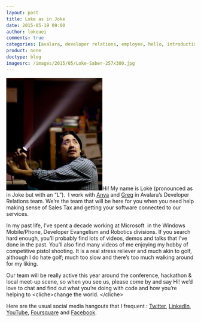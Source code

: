 ```yaml
---
layout: post
title: Loke as in Joke
date: 2015-05-19 09:00
author: lokeuei
comments: true
categories: [avalara, developer relations, employee, hello, introduction, loke tan, Sales Tax APIs, team]
product: none
doctype: blog
imagesrc: /images/2015/05/Loke-Saber-257x300.jpg
---
```

<a href="/images/2015/05/Loke-Saber.jpg"><img class="alignleft size-medium wp-image-9176" src="/images/2015/05/Loke-Saber-257x300.jpg" alt="Loke Saber" width="257" height="300" /></a>Hi! My name is Loke (pronounced as in Joke but with an “L”).  I work with <a href="http://developer.avalara.com/blog/2015/05/12/oh-so-thats-who-that-is">Anya</a> and <a href="http://developer.avalara.com/blog/2015/05/05/subject-so-much-new-we-cant-even-was-because-awesome">Greg</a> in Avalara’s Developer Relations team. We’re the team that will be here for you when you need help making sense of Sales Tax and getting your software connected to our services.

In my past life, I’ve spent a decade working at Microsoft  in the Windows Mobile/Phone, Developer Evangelism and Robotics divisions. If you search hard enough, you’ll probably find lots of videos, demos and talks that I’ve done in the past. You’ll also find many videos of me enjoying my hobby of competitive pistol shooting. It is a real stress reliever and much akin to golf, although I do hate golf; much too slow and there’s too much walking around for my liking.

Our team will be really active this year around the conference, hackathon &amp; local meet-up scene, so when you see us, please come by and say Hi! we’d love to chat and find out what you’re doing with code and how you’re helping to &lt;cliche&gt;change the world. &lt;/cliche&gt;
<div></div>
<div>Here are the usual social media hangouts that I frequent : <a href="http://www.twitter.com/lokeuei" target="_blank">Twitter</a>, <a href="http://www.linkedin.com/in/lokeuei" target="_blank">LinkedIn</a>, <a href="http://www.youtube.com/gunrobot" target="_blank">YouTube</a>, <a href="https://foursquare.com/lokeuei" target="_blank">Foursquare</a> and <a href="http://www.facebook.com/lokeuei" target="_blank">Facebook</a>.</div>
